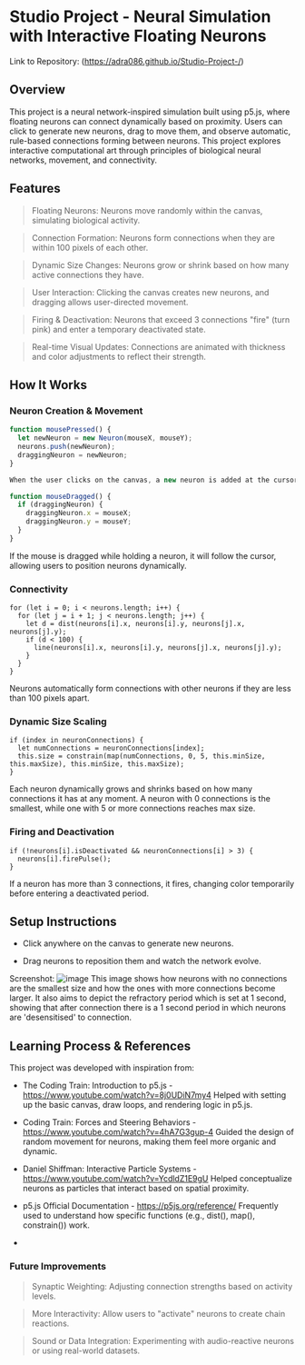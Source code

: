 # Studio Project - Neural Simulation with Interactive Floating Neurons #
Link to Repository: (https://adra086.github.io/Studio-Project-/)

## Overview ##

This project is a neural network-inspired simulation built using p5.js, where floating neurons can connect dynamically based on proximity. 
Users can click to generate new neurons, drag to move them, and observe automatic, rule-based connections forming between neurons. 
This project explores interactive computational art through principles of biological neural networks, movement, and connectivity.

## Features ##

> Floating Neurons: Neurons move randomly within the canvas, simulating biological activity.

> Connection Formation: Neurons form connections when they are within 100 pixels of each other.

> Dynamic Size Changes: Neurons grow or shrink based on how many active connections they have.

> User Interaction: Clicking the canvas creates new neurons, and dragging allows user-directed movement.

> Firing & Deactivation: Neurons that exceed 3 connections "fire" (turn pink) and enter a temporary deactivated state.

> Real-time Visual Updates: Connections are animated with thickness and color adjustments to reflect their strength.

## How It Works ##

### Neuron Creation & Movement ###

``` javascript
function mousePressed() {
  let newNeuron = new Neuron(mouseX, mouseY);
  neurons.push(newNeuron);
  draggingNeuron = newNeuron;
}

When the user clicks on the canvas, a new neuron is added at the cursor position. The neuron is immediately set as draggingNeuron, allowing for direct movement.

function mouseDragged() {
  if (draggingNeuron) {
    draggingNeuron.x = mouseX;
    draggingNeuron.y = mouseY;
  }
}
```

If the mouse is dragged while holding a neuron, it will follow the cursor, allowing users to position neurons dynamically.

### Connectivity ###

``` javacsript
for (let i = 0; i < neurons.length; i++) {
  for (let j = i + 1; j < neurons.length; j++) {
    let d = dist(neurons[i].x, neurons[i].y, neurons[j].x, neurons[j].y);
    if (d < 100) {
      line(neurons[i].x, neurons[i].y, neurons[j].x, neurons[j].y);
    }
  }
}
```

Neurons automatically form connections with other neurons if they are less than 100 pixels apart.

### Dynamic Size Scaling ###

``` javacscript
if (index in neuronConnections) {
  let numConnections = neuronConnections[index];
  this.size = constrain(map(numConnections, 0, 5, this.minSize, this.maxSize), this.minSize, this.maxSize);
}
```

Each neuron dynamically grows and shrinks based on how many connections it has at any moment. A neuron with 0 connections is the smallest, while one with 5 or more connections reaches max size.

### Firing and Deactivation ###

``` javacsript
if (!neurons[i].isDeactivated && neuronConnections[i] > 3) {
  neurons[i].firePulse();
}
```

If a neuron has more than 3 connections, it fires, changing color temporarily before entering a deactivated period.

## Setup Instructions ##

- Click anywhere on the canvas to generate new neurons.

- Drag neurons to reposition them and watch the network evolve.

Screenshot: 
![image](https://github.com/user-attachments/assets/3d5d64c3-ed73-44b6-9368-23d00a8a8831)
This image shows how neurons with no connections are the smallest size and how the ones with more connections become larger.
It also aims to depict the refractory period which is set at 1 second, showing that after connection there is a 1 second period in which neurons are 'desensitised' to connection. 

## Learning Process & References ## 

This project was developed with inspiration from:

  - The Coding Train: Introduction to p5.js - https://www.youtube.com/watch?v=8j0UDiN7my4 
      Helped with setting up the basic canvas, draw loops, and rendering logic in p5.js.

  - Coding Train: Forces and Steering Behaviors - https://www.youtube.com/watch?v=4hA7G3gup-4
      Guided the design of random movement for neurons, making them feel more organic and dynamic.
      
  - Daniel Shiffman: Interactive Particle Systems - https://www.youtube.com/watch?v=YcdldZ1E9gU
      Helped conceptualize neurons as particles that interact based on spatial proximity.

  - p5.js Official Documentation - https://p5js.org/reference/
      Frequently used to understand how specific functions (e.g., dist(), map(), constrain()) work.
  - 
      
### Future Improvements ###

> Synaptic Weighting: Adjusting connection strengths based on activity levels.

> More Interactivity: Allow users to "activate" neurons to create chain reactions.

> Sound or Data Integration: Experimenting with audio-reactive neurons or using real-world datasets.
